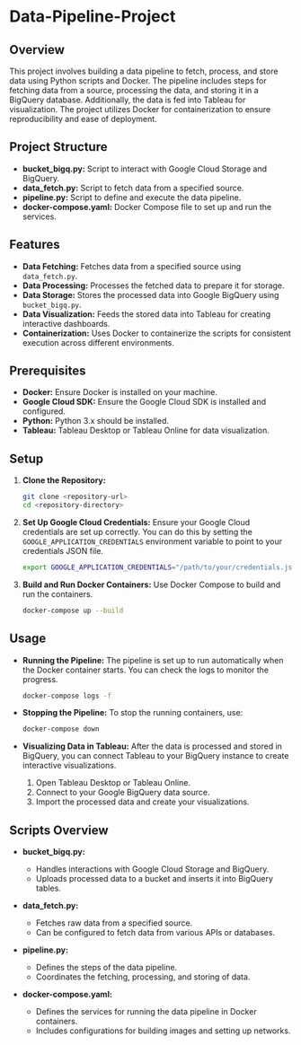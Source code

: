 # Data-Pipeline-Project

## Overview
This project involves building a data pipeline to fetch, process, and store data using Python scripts and Docker. The pipeline includes steps for fetching data from a source, processing the data, and storing it in a BigQuery database. Additionally, the data is fed into Tableau for visualization. The project utilizes Docker for containerization to ensure reproducibility and ease of deployment.

## Project Structure
- **bucket_bigq.py:** Script to interact with Google Cloud Storage and BigQuery.
- **data_fetch.py:** Script to fetch data from a specified source.
- **pipeline.py:** Script to define and execute the data pipeline.
- **docker-compose.yaml:** Docker Compose file to set up and run the services.

## Features
- **Data Fetching:** Fetches data from a specified source using `data_fetch.py`.
- **Data Processing:** Processes the fetched data to prepare it for storage.
- **Data Storage:** Stores the processed data into Google BigQuery using `bucket_bigq.py`.
- **Data Visualization:** Feeds the stored data into Tableau for creating interactive dashboards.
- **Containerization:** Uses Docker to containerize the scripts for consistent execution across different environments.

## Prerequisites
- **Docker:** Ensure Docker is installed on your machine.
- **Google Cloud SDK:** Ensure the Google Cloud SDK is installed and configured.
- **Python:** Python 3.x should be installed.
- **Tableau:** Tableau Desktop or Tableau Online for data visualization.

## Setup
1. **Clone the Repository:**
    ```sh
    git clone <repository-url>
    cd <repository-directory>
    ```

2. **Set Up Google Cloud Credentials:**
    Ensure your Google Cloud credentials are set up correctly. You can do this by setting the `GOOGLE_APPLICATION_CREDENTIALS` environment variable to point to your credentials JSON file.
    ```sh
    export GOOGLE_APPLICATION_CREDENTIALS="/path/to/your/credentials.json"
    ```

3. **Build and Run Docker Containers:**
    Use Docker Compose to build and run the containers.
    ```sh
    docker-compose up --build
    ```

## Usage
- **Running the Pipeline:**
    The pipeline is set up to run automatically when the Docker container starts. You can check the logs to monitor the progress.
    ```sh
    docker-compose logs -f
    ```

- **Stopping the Pipeline:**
    To stop the running containers, use:
    ```sh
    docker-compose down
    ```

- **Visualizing Data in Tableau:**
    After the data is processed and stored in BigQuery, you can connect Tableau to your BigQuery instance to create interactive visualizations. 
    1. Open Tableau Desktop or Tableau Online.
    2. Connect to your Google BigQuery data source.
    3. Import the processed data and create your visualizations.

## Scripts Overview
- **bucket_bigq.py:**
    - Handles interactions with Google Cloud Storage and BigQuery.
    - Uploads processed data to a bucket and inserts it into BigQuery tables.

- **data_fetch.py:**
    - Fetches raw data from a specified source.
    - Can be configured to fetch data from various APIs or databases.

- **pipeline.py:**
    - Defines the steps of the data pipeline.
    - Coordinates the fetching, processing, and storing of data.

- **docker-compose.yaml:**
    - Defines the services for running the data pipeline in Docker containers.
    - Includes configurations for building images and setting up networks.

